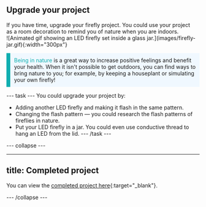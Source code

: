 ## Upgrade your project

<div style="display: flex; flex-wrap: wrap">
<div style="flex-basis: 200px; flex-grow: 1; margin-right: 15px;">
If you have time, upgrade your firefly project. You could use your project as a room decoration to remind you of nature when you are indoors. 
</div>
<div>
![Animated gif showing an LED firefly set inside a glass jar.](images/firefly-jar.gif){:width="300px"}
</div>
</div>

<p style='border-left: solid; border-width:10px; border-color: #0faeb0; background-color: aliceblue; padding: 10px;'>
<span style="color: #0faeb0">Being in nature</span> is a great way to increase positive feelings and benefit your health. When it isn't possible to get outdoors, you can find ways to bring nature to you; for example, by keeping a houseplant or simulating your own firefly!</p>

--- task ---
You could upgrade your project by:
+ Adding another LED firefly and making it flash in the same pattern.
+ Changing the flash pattern — you could research the flash patterns of fireflies in nature.
+ Put your LED firefly in a jar. You could even use conductive thread to hang an LED from the lid. 
--- /task ---

--- collapse ---

---
title: Completed project
---

You can view the [completed project here](https://rpf.io/p/en/led-firefly-get){:target="_blank"}.

--- /collapse ---
